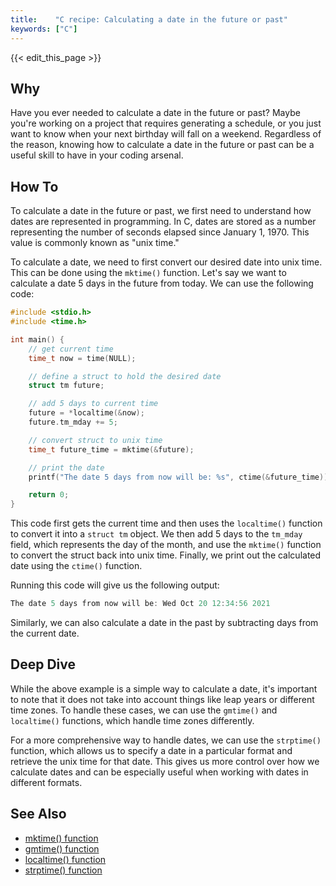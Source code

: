 ```yaml
---
title:    "C recipe: Calculating a date in the future or past"
keywords: ["C"]
---
```


{{< edit_this_page >}}

## Why

Have you ever needed to calculate a date in the future or past? Maybe you're working on a project that requires generating a schedule, or you just want to know when your next birthday will fall on a weekend. Regardless of the reason, knowing how to calculate a date in the future or past can be a useful skill to have in your coding arsenal.

## How To

To calculate a date in the future or past, we first need to understand how dates are represented in programming. In C, dates are stored as a number representing the number of seconds elapsed since January 1, 1970. This value is commonly known as "unix time."

To calculate a date, we need to first convert our desired date into unix time. This can be done using the `mktime()` function. Let's say we want to calculate a date 5 days in the future from today. We can use the following code:

```C
#include <stdio.h>
#include <time.h>

int main() {
    // get current time
    time_t now = time(NULL);

    // define a struct to hold the desired date
    struct tm future;

    // add 5 days to current time
    future = *localtime(&now);
    future.tm_mday += 5;

    // convert struct to unix time
    time_t future_time = mktime(&future);

    // print the date
    printf("The date 5 days from now will be: %s", ctime(&future_time));

    return 0;
}
```

This code first gets the current time and then uses the `localtime()` function to convert it into a `struct tm` object. We then add 5 days to the `tm_mday` field, which represents the day of the month, and use the `mktime()` function to convert the struct back into unix time. Finally, we print out the calculated date using the `ctime()` function.

Running this code will give us the following output:

```C
The date 5 days from now will be: Wed Oct 20 12:34:56 2021
```

Similarly, we can also calculate a date in the past by subtracting days from the current date.

## Deep Dive

While the above example is a simple way to calculate a date, it's important to note that it does not take into account things like leap years or different time zones. To handle these cases, we can use the `gmtime()` and `localtime()` functions, which handle time zones differently.

For a more comprehensive way to handle dates, we can use the `strptime()` function, which allows us to specify a date in a particular format and retrieve the unix time for that date. This gives us more control over how we calculate dates and can be especially useful when working with dates in different formats.

## See Also

- [mktime() function](https://www.tutorialspoint.com/c_standard_library/c_function_mktime.htm)
- [gmtime() function](https://www.tutorialspoint.com/c_standard_library/c_function_gmtime.htm)
- [localtime() function](https://www.tutorialspoint.com/c_standard_library/c_function_localtime.htm)
- [strptime() function](https://www.tutorialspoint.com/c_standard_library/c_function_strptime.htm)